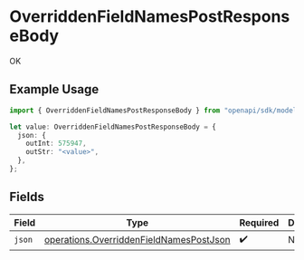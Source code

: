 # OverriddenFieldNamesPostResponseBody

OK

## Example Usage

```typescript
import { OverriddenFieldNamesPostResponseBody } from "openapi/sdk/models/operations";

let value: OverriddenFieldNamesPostResponseBody = {
  json: {
    outInt: 575947,
    outStr: "<value>",
  },
};
```

## Fields

| Field                                                                                                     | Type                                                                                                      | Required                                                                                                  | Description                                                                                               |
| --------------------------------------------------------------------------------------------------------- | --------------------------------------------------------------------------------------------------------- | --------------------------------------------------------------------------------------------------------- | --------------------------------------------------------------------------------------------------------- |
| `json`                                                                                                    | [operations.OverriddenFieldNamesPostJson](../../../sdk/models/operations/overriddenfieldnamespostjson.md) | :heavy_check_mark:                                                                                        | N/A                                                                                                       |